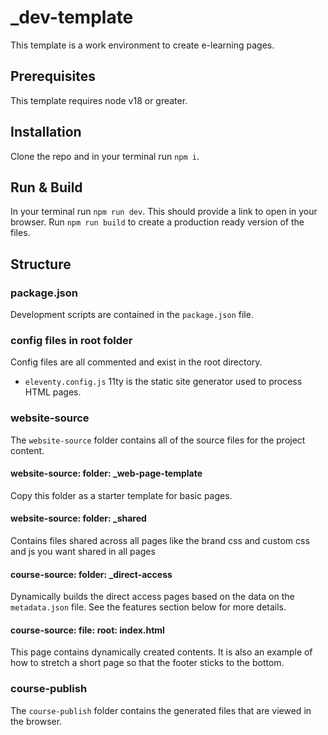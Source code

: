 # \_dev-template

This template is a work environment to create e-learning pages.

## Prerequisites

This template requires node v18 or greater.

## Installation

Clone the repo and in your terminal run `npm i`.

## Run & Build

In your terminal run `npm run dev`. This should provide a link to open in your browser.
Run `npm run build` to create a production ready version of the files.

## Structure

### package.json

Development scripts are contained in the `package.json` file.

### config files in root folder

Config files are all commented and exist in the root directory.

- `eleventy.config.js` 11ty is the static site generator used to process HTML pages. 

### website-source

The `website-source` folder contains all of the source files for the project content.

#### website-source: folder: \_web-page-template

Copy this folder as a starter template for basic pages.

#### website-source: folder: \_shared

Contains files shared across all pages like the brand css and custom css and js you want shared in all pages

#### course-source: folder: \_direct-access

Dynamically builds the direct access pages based on the data on the `metadata.json` file. See the features section below for more details.

#### course-source: file: root: index.html

This page contains dynamically created contents. It is also an example of how to stretch a short page so that the footer sticks to the bottom.

### course-publish

The `course-publish` folder contains the generated files that are viewed in the browser.
